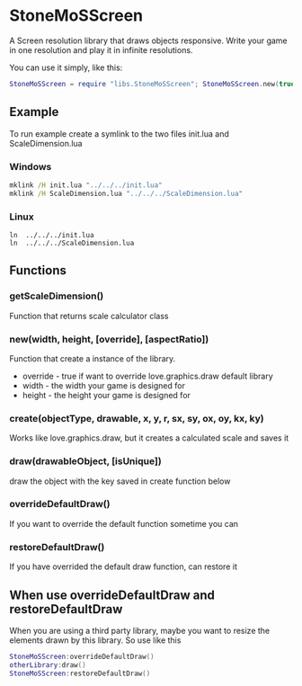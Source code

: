 # StoneMoSScreen

A Screen resolution library that draws objects responsive. Write your game in one resolution and play it in infinite resolutions.

You can use it simply, like this:

```lua
StoneMoSScreen = require "libs.StoneMoSScreen"; StoneMoSScreen.new(true, 800, 600)
```

## Example

To run example create a symlink to the two files init.lua and ScaleDimension.lua

### Windows

```cmd
mklink /H init.lua "../../../init.lua"
mklink /H ScaleDimension.lua "../../../ScaleDimension.lua"
```

### Linux

```shell
ln  ../../../init.lua
ln  ../../../ScaleDimension.lua
```

## Functions

### getScaleDimension()

Function that returns scale calculator class

### new(width, height, [override], [aspectRatio])

Function that create a instance of the library.
* override - true if want to override love.graphics.draw default library
* width - the width your game is designed for
* height - the height your game is designed for

### create(objectType, drawable, x, y, r, sx, sy, ox, oy, kx, ky)

Works like love.graphics.draw, but it creates a calculated scale and saves it

### draw(drawableObject, [isUnique])

draw the object with the key saved in create function below

### overrideDefaultDraw()

If you want to override the default function sometime you can

### restoreDefaultDraw()

If you have overrided the default draw function, can restore it

## When use overrideDefaultDraw and restoreDefaultDraw

When you are using a third party library, maybe you want to resize the elements drawn by this library. So use like this
```lua
StoneMoSScreen:overrideDefaultDraw()
otherLibrary:draw()
StoneMoSScreen:restoreDefaultDraw()
```
